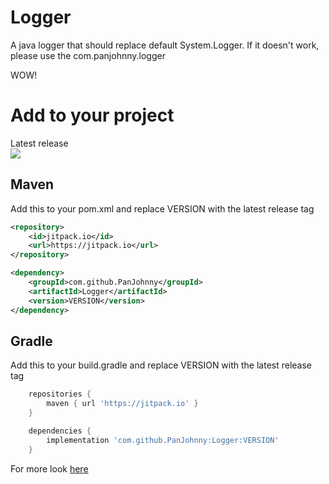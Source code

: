 # Logger
A java logger that should replace default System.Logger. If it doesn't work, please use the com.panjohnny.logger

WOW!
# Add to your project
Latest release <br>
[![](https://jitpack.io/v/PanJohnny/Logger.svg)](https://jitpack.io/#PanJohnny/Logger)
## Maven
Add this to your pom.xml and replace VERSION with the latest release tag
```xml
<repository>
    <id>jitpack.io</id>
    <url>https://jitpack.io</url>
</repository>
```
```xml
<dependency>
    <groupId>com.github.PanJohnny</groupId>
    <artifactId>Logger</artifactId>
    <version>VERSION</version>
</dependency>
```

## Gradle
Add this to your build.gradle and replace VERSION with the latest release tag
```gradle
    repositories {
        maven { url 'https://jitpack.io' }
    }
```
```gradle
    dependencies {
        implementation 'com.github.PanJohnny:Logger:VERSION'
    }
```

For more look [here](https://jitpack.io/#PanJohnny/Logger)

